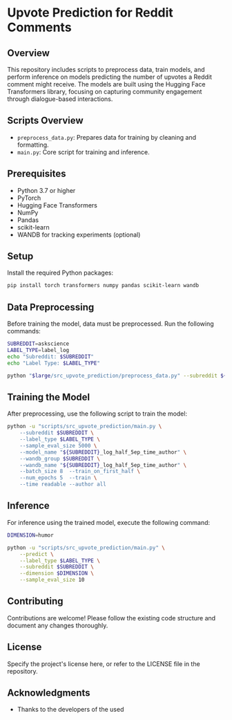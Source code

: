 # Upvote Prediction for Reddit Comments

## Overview
This repository includes scripts to preprocess data, train models, and perform inference on models predicting the number of upvotes a Reddit comment might receive. The models are built using the Hugging Face Transformers library, focusing on capturing community engagement through dialogue-based interactions.

## Scripts Overview
- `preprocess_data.py`: Prepares data for training by cleaning and formatting.
- `main.py`: Core script for training and inference.

## Prerequisites
- Python 3.7 or higher
- PyTorch
- Hugging Face Transformers
- NumPy
- Pandas
- scikit-learn
- WANDB for tracking experiments (optional)

## Setup
Install the required Python packages:

```bash
pip install torch transformers numpy pandas scikit-learn wandb
```

## Data Preprocessing
Before training the model, data must be preprocessed. Run the following commands:

```bash
SUBREDDIT=askscience
LABEL_TYPE=label_log
echo "Subreddit: $SUBREDDIT"
echo "Label Type: $LABEL_TYPE"

python "$large/src_upvote_prediction/preprocess_data.py" --subreddit ${SUBREDDIT}
```

## Training the Model
After preprocessing, use the following script to train the model:

```bash
python -u "scripts/src_upvote_prediction/main.py \
    --subreddit $SUBREDDIT \
    --label_type $LABEL_TYPE \
    --sample_eval_size 5000 \
    --model_name "${SUBREDDIT}_log_half_5ep_time_author" \
    --wandb_group $SUBREDDIT \
    --wandb_name "${SUBREDDIT}_log_half_5ep_time_author" \
    --batch_size 8  --train_on_first_half \
    --num_epochs 5  --train \
    --time readable --author all
```

## Inference
For inference using the trained model, execute the following command:

```bash
DIMENSION=humor

python -u "scripts/src_upvote_prediction/main.py" \
    --predict \
    --label_type $LABEL_TYPE \
    --subreddit $SUBREDDIT \
    --dimension $DIMENSION \
    --sample_eval_size 10
```

## Contributing
Contributions are welcome! Please follow the existing code structure and document any changes thoroughly.

## License
Specify the project's license here, or refer to the LICENSE file in the repository.

## Acknowledgments
- Thanks to the developers of the used